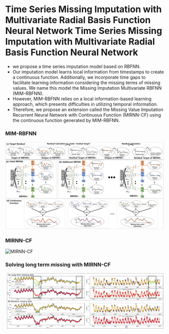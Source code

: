 # Time Series Missing Imputation with Multivariate Radial Basis Function Neural Network	Time Series Missing Imputation with Multivariate Radial Basis Function Neural Network
- we propose a time series imputation model based on RBFNN.
-  Our imputation model learns local information from timestamps to create a continuous function. Additionally, we incorporate time gaps to facilitate learning information considering the missing terms of missing values. We name this model the Missing Imputation Multivariate RBFNN (MIM-RBFNN).
- However, MIM-RBFNN relies on a local information-based learning approach, which presents difficulties in utilizing temporal information.
- Therefore, we propose an extension called the Missing Value Imputation Recurrent Neural Network with Continuous Function (MIRNN-CF) using the continuous function generated by MIM-RBFNN.
### MIM-RBFNN
![MIM-RBFNN](https://github.com/cooling-0/MissingRBF/blob/main/MIM-RBFNN.jpg)
### MIRNN-CF
![MIRNN-CF](https://github.com/cooling-0/MissingRBF/blob/main/MIRNN-CF2.jpg)
### Solving long term missing with MIRNN-CF
![test](https://github.com/cooling-0/MissingRBF/blob/main/test_example.jpg)
